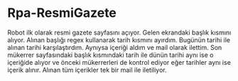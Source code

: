 # Rpa-ResmiGazete
Robot ilk olarak resmi gazete sayfasını açıyor. 
Gelen ekrandaki başlık kısmını alıyor. Alınan başlığı regex kullanarak tarih kısmını ayırdım.
Bugünün tarihi ile alınan tarihi karşılaştırdım. Aynıysa içeriği aldım ve mail olarak ilettim.
Son mükerrer sayfasındaki başlık kısmındaki tarih ile dünün tarihi aynı ise o içeriğide alıyor ve önceki mükerrerleri de kontrol ediyor eğer tarihler aynı ise içerik alınır. Alınan tüm içerikler tek bir mail ile iletiliyor.
